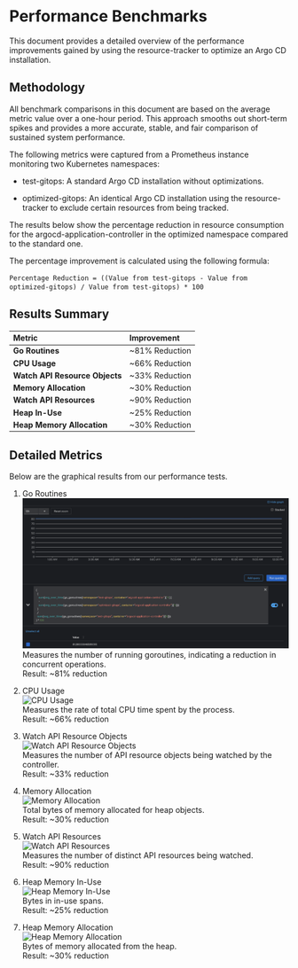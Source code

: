 # Performance Benchmarks
This document provides a detailed overview of the performance improvements gained by using the resource-tracker to optimize an Argo CD installation.

## Methodology
All benchmark comparisons in this document are based on the average metric value over a one-hour period. This approach smooths out short-term spikes and provides a more accurate, stable, and fair comparison of sustained system performance.

The following metrics were captured from a Prometheus instance monitoring two Kubernetes namespaces:

* test-gitops: A standard Argo CD installation without optimizations.

* optimized-gitops: An identical Argo CD installation using the resource-tracker to exclude certain resources from being tracked.

The results below show the percentage reduction in resource consumption for the argocd-application-controller in the optimized namespace compared to the standard one.

The percentage improvement is calculated using the following formula:
```
Percentage Reduction = ((Value from test-gitops - Value from optimized-gitops) / Value from test-gitops) * 100
```

## Results Summary

| Metric | Improvement |
| :--- | :--- |
| **Go Routines** | ~81% Reduction |
| **CPU Usage** | ~66% Reduction |
| **Watch API Resource Objects** | ~33% Reduction |
| **Memory Allocation** | ~30% Reduction |
| **Watch API Resources** | ~90% Reduction |
| **Heap In-Use** | ~25% Reduction |
| **Heap Memory Allocation** | ~30% Reduction |

## Detailed Metrics
Below are the graphical results from our performance tests.

1. Go Routines  
![Go Routines](images/go_goroutines.png)  
Measures the number of running goroutines, indicating a reduction in concurrent operations.  
Result: ~81% reduction

2. CPU Usage  
![CPU Usage](images/cpu_usage.png)  
Measures the rate of total CPU time spent by the process.  
Result: ~66% reduction

3. Watch API Resource Objects  
![Watch API Resource Objects](images/watch_api_resource_objects.png)  
Measures the number of API resource objects being watched by the controller.  
Result: ~33% reduction

4. Memory Allocation  
![Memory Allocation](images/memory_allocation.png)  
Total bytes of memory allocated for heap objects.  
Result: ~30% reduction

5. Watch API Resources  
![Watch API Resources](images/watch_api_resources.png)  
Measures the number of distinct API resources being watched.  
Result: ~90% reduction

6. Heap Memory In-Use  
![Heap Memory In-Use](images/heap_in_use.png)  
Bytes in in-use spans.  
Result: ~25% reduction

7. Heap Memory Allocation  
![Heap Memory Allocation](images/heap_memory_allocation.png)  
Bytes of memory allocated from the heap.  
Result: ~30% reduction